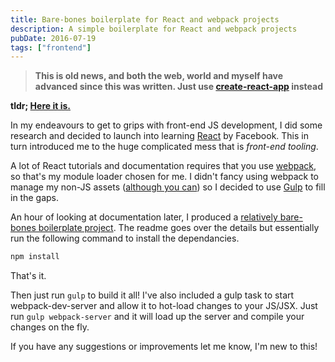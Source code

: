 ```yaml
---
title: Bare-bones boilerplate for React and webpack projects
description: A simple boilerplate for React and webpack projects
pubDate: 2016-07-19
tags: ["frontend"]
---
```


> **This is old news, and both the web, world and myself have advanced since this was written. Just use [create-react-app](https://create-react-app.dev/) instead**

**tldr; [Here it is.](https://github.com/JacobMillward/react-starter)**

In my endeavours to get to grips with front-end JS development, I did some research and decided to launch into learning [React](https://facebook.github.io/react) by Facebook. This in turn introduced me to the huge complicated mess that is _front-end tooling_.

A lot of React tutorials and documentation requires that you use [webpack](https://webpack.github.io), so that's my module loader chosen for me. I didn't fancy using webpack to manage my non-JS assets ([although you can](https://webpack.github.io/docs/using-loaders.html)) so I decided to use [Gulp](http://gulpjs.com) to fill in the gaps.

An hour of looking at documentation later, I produced a [relatively bare-bones boilerplate project](https://github.com/jacobmillward/react-starter). The readme goes over the details but essentially run the following command to install the dependancies.

```bash
npm install
```

That's it.

Then just run `gulp` to build it all! I've also included a gulp task to start webpack-dev-server and allow it to hot-load changes to your JS/JSX. Just run `gulp webpack-server` and it will load up the server and compile your changes on the fly.

If you have any suggestions or improvements let me know, I'm new to this!

